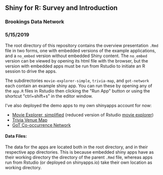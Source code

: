 ## Shiny for R: Survey and Introduction
### Brookings Data Network
### 5/15/2019

The root directory of this repository contains the overview presentation `.Rmd` file in two forms, one with embedded versions of the example applications, and a `no_embed` version without embedded Shiny content. The `no_embed` version can be viewed by opening its html file with the browser, but the version with embedded apps must be run from Rstudio to initiate an R session to drive the apps.

The subdirectories `movie-explorer-simple`, `trivia-map`, and `got-network` each contain an example shiny app. You can run these by opening any of the `app.R` files in Rstudio then clicking the "Run App" button or using the shortcut "ctrl+shift+s" in the editor window.

I've also deployed the demo apps to my own shinyapps account for now:

- [Movie Explorer, simplified](https://rwgp.shinyapps.io/movie-explorer-simple/) (reduced version of Rstudio [movie explorer](https://shiny.rstudio.com/gallery/movie-explorer.html))
- [Trivia Venue Map](https://rwgp.shinyapps.io/shiny_map/)
- [GoT Co-occurrence Network](https://rwgp.shinyapps.io/got-network/)


#### Data Files:

The data for the apps are located both in the root directory, and in their respective app directories. This is because embedded shiny apps have as their working directory the directory of the parent `.Rmd` file, whereas apps run from Rstudio (or deployed on shinyapps.io) take their own location as working directory. 